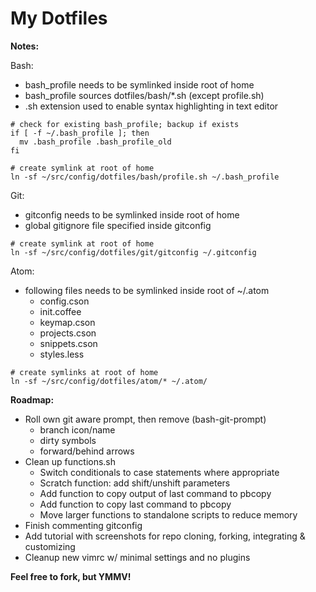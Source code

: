 # My Dotfiles

**Notes:**

Bash:
  - bash_profile needs to be symlinked inside root of home
  - bash_profile sources dotfiles/bash/*.sh (except profile.sh)
  - .sh extension used to enable syntax highlighting in text editor

~~~~
# check for existing bash_profile; backup if exists
if [ -f ~/.bash_profile ]; then
  mv .bash_profile .bash_profile_old
fi

# create symlink at root of home
ln -sf ~/src/config/dotfiles/bash/profile.sh ~/.bash_profile
~~~~

Git:
  - gitconfig needs to be symlinked inside root of home
  - global gitignore file specified inside gitconfig

~~~~
# create symlink at root of home
ln -sf ~/src/config/dotfiles/git/gitconfig ~/.gitconfig
~~~~


Atom:
  - following files needs to be symlinked inside root of ~/.atom
    - config.cson
    - init.coffee
    - keymap.cson
    - projects.cson
    - snippets.cson
    - styles.less

~~~~
# create symlinks at root of home
ln -sf ~/src/config/dotfiles/atom/* ~/.atom/
~~~~

**Roadmap:**

- Roll own git aware prompt, then remove (bash-git-prompt)
    - branch icon/name
    - dirty symbols
    - forward/behind arrows
- Clean up functions.sh
    - Switch conditionals to case statements where appropriate
    - Scratch function: add shift/unshift parameters
    - Add function to copy output of last command to pbcopy
    - Add function to copy last command to pbcopy
    - Move larger functions to standalone scripts to reduce memory
- Finish commenting gitconfig
- Add tutorial with screenshots for repo cloning, forking, integrating & customizing
-   Cleanup new vimrc w/ minimal settings and no plugins

**Feel free to fork, but YMMV!**
